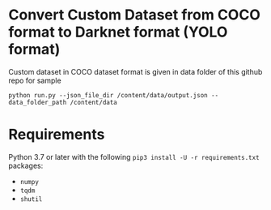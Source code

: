 # Convert Custom Dataset from COCO format to Darknet format (YOLO format)

Custom dataset in COCO dataset format is given in data folder of this github repo for sample

```
python run.py --json_file_dir /content/data/output.json --data_folder_path /content/data
```

# Requirements

Python 3.7 or later with the following `pip3 install -U -r requirements.txt` packages:

- `numpy`
- `tqdm`
- `shutil`
